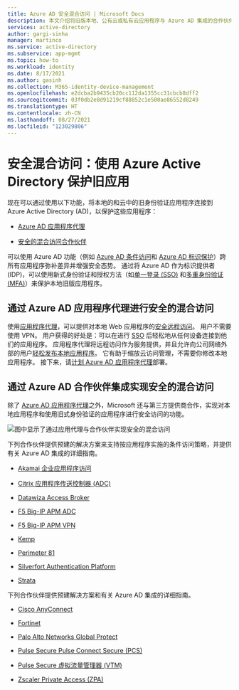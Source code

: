 ```yaml
---
title: Azure AD 安全混合访问 | Microsoft Docs
description: 本文介绍将旧版本地、公有云或私有云应用程序与 Azure AD 集成的合作伙伴解决方案。
services: active-directory
author: gargi-sinha
manager: martinco
ms.service: active-directory
ms.subservice: app-mgmt
ms.topic: how-to
ms.workload: identity
ms.date: 8/17/2021
ms.author: gasinh
ms.collection: M365-identity-device-management
ms.openlocfilehash: e2dcba2b9435cb20cc112da1355cc31cbcb8dff2
ms.sourcegitcommit: 03f0db2e8d91219cf88852c1e500ae86552d8249
ms.translationtype: HT
ms.contentlocale: zh-CN
ms.lasthandoff: 08/27/2021
ms.locfileid: "123029806"
---
```

# <a name="secure-hybrid-access-secure-legacy-apps-with-azure-active-directory"></a>安全混合访问：使用 Azure Active Directory 保护旧应用

现在可以通过使用以下功能，将本地的和云中的旧身份验证应用程序连接到 Azure Active Directory (AD)，以保护这些应用程序：

- [Azure AD 应用程序代理](#secure-hybrid-access-through-azure-ad-application-proxy)

- [安全的混合访问合作伙伴](#secure-hybrid-access-through-azure-ad-partner-integrations)

可以使用 Azure AD 功能（例如 [Azure AD 条件访问](https://docs.microsoft.com/azure/active-directory/conditional-access/overview)和 [Azure AD 标识保护](https://docs.microsoft.com/azure/active-directory/identity-protection/overview-identity-protection)）跨所有应用程序弥补差异并增强安全态势。 通过将 Azure AD 作为标识提供者 (IDP)，可以使用新式身份验证和授权方法（如[单一登录 (SSO)](https://docs.microsoft.com/azure/active-directory/manage-apps/what-is-single-sign-on) 和[多重身份验证 (MFA)](https://docs.microsoft.com/azure/active-directory/authentication/concept-mfa-howitworks)）来保护本地旧版应用程序。

## <a name="secure-hybrid-access-through-azure-ad-application-proxy"></a>通过 Azure AD 应用程序代理进行安全的混合访问
  
使用[应用程序代理](https://docs.microsoft.com/azure/active-directory/app-proxy/what-is-application-proxy)，可以提供对本地 Web 应用程序的[安全远程访问](https://docs.microsoft.com/azure/active-directory/app-proxy/application-proxy-add-on-premises-application)。 用户不需要使用 VPN。 用户获得的好处是：可以在进行 [SSO](https://docs.microsoft.com/azure/active-directory/app-proxy/application-proxy-config-sso-how-to#how-to-configure-single-sign-on) 后轻松地从任何设备连接到他们的应用程序。 应用程序代理将远程访问作为服务提供，并且允许向公司网络外部的用户[轻松发布本地应用程序](https://docs.microsoft.com/azure/active-directory/app-proxy/application-proxy-add-on-premises-application)。 它有助于缩放云访问管理，不需要你修改本地应用程序。 接下来，请[计划 Azure AD 应用程序代理](https://docs.microsoft.com/azure/active-directory/app-proxy/application-proxy-deployment-plan)部署。

## <a name="secure-hybrid-access-through-azure-ad-partner-integrations"></a>通过 Azure AD 合作伙伴集成实现安全的混合访问  

除了 [Azure AD 应用程序代理](https://aka.ms/whyappproxy)之外，Microsoft 还与第三方提供商合作，实现对本地应用程序和使用旧式身份验证的应用程序进行安全访问的功能。

![图中显示了通过应用代理与合作伙伴实现安全的混合访问](./media/secure-hybrid-access/secure-hybrid-access.png)

下列合作伙伴提供预建的解决方案来支持按应用程序实施的条件访问策略，并提供有关 Azure AD 集成的详细指南。 

- [Akamai 企业应用程序访问](https://docs.microsoft.com/azure/active-directory/saas-apps/akamai-tutorial)

- [Citrix 应用程序传送控制器 (ADC)](https://docs.microsoft.com/azure/active-directory/saas-apps/citrix-netscaler-tutorial)  

- [Datawiza Access Broker](datawiza-with-azure-ad.md)

- [F5 Big-IP APM ADC](https://docs.microsoft.com/azure/active-directory/manage-apps/f5-aad-integration)

- [F5 Big-IP APM VPN](https://docs.microsoft.com/azure/active-directory/manage-apps/f5-aad-password-less-vpn)

- [Kemp](https://docs.microsoft.com/azure/active-directory/saas-apps/kemp-tutorial)

- [Perimeter 81](https://docs.microsoft.com/azure/active-directory/saas-apps/perimeter-81-tutorial)

- [Silverfort Authentication Platform](https://docs.microsoft.com/azure/active-directory/manage-apps/add-application-portal-setup-oidc-sso)

- [Strata](https://docs.microsoft.com/azure/active-directory/saas-apps/maverics-identity-orchestrator-saml-connector-tutorial)

下列合作伙伴提供预建解决方案和有关 Azure AD 集成的详细指南。 

- [Cisco AnyConnect](https://docs.microsoft.com/azure/active-directory/saas-apps/cisco-anyconnect)

- [Fortinet](https://docs.microsoft.com/azure/active-directory/saas-apps/fortigate-ssl-vpn-tutorial)

- [Palo Alto Networks Global Protect](https://docs.microsoft.com/azure/active-directory/saas-apps/paloaltoadmin-tutorial)

- [Pulse Secure Pulse Connect Secure (PCS)](https://docs.microsoft.com/azure/active-directory/saas-apps/pulse-secure-pcs-tutorial)

- [Pulse Secure 虚拟流量管理器 (VTM)](https://docs.microsoft.com/azure/active-directory/saas-apps/pulse-secure-virtual-traffic-manager-tutorial)

- [Zscaler Private Access (ZPA)](https://docs.microsoft.com/azure/active-directory/saas-apps/zscalerprivateaccess-tutorial)
